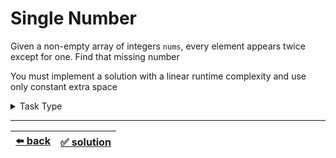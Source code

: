 # Single Number

Given a non-empty array of integers `nums`, every element appears twice except for one. Find that missing number

You must implement a solution with a linear runtime complexity and use only constant extra space

<details>

<summary>Task Type</summary>

We can assume this task to be a "One Pointer One Array + HashMap" Task Type and solve it this way: as we iterate through the `nums` array we store the elements encountered and check if we find them again while iteration continues and the element we didn't find twice is the missing element:

```js
function singleNumber(nums) {
  const hashMap = {};

  for (const num of nums) {
    if (num in hashMap) {
      delete hashMap[num];
    } else {
      hashMap[num] = true;
    }
  }

  return Object.keys(hashMap)[0];
}
```

But this HashMap approach uses `O(n)` extra memory. We can optimize it if we treat this task not as a "One Pointer One Array + HashMap" Task Type but rather as a "Numbers Math" Task Type

Let's see how it can be done. Xor of any two numbers gives the difference of bit as `1` and same bit as `0`. Thus using this we get `1 ^ 1 == 0` because the same numbers have the same bits

So, we will always get the single missing element because all the same numbers will evaluate to `0` and `0 ^ missing_number = missing_number`

</details>

---

| [:arrow_left: back](../README.md) | [:white_check_mark: solution](./solution.js) |
| :---: | :---: |

